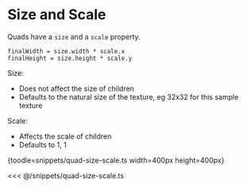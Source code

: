 # Size and Scale

Quads have a `size` and a `scale` property.

```
finalWidth = size.width * scale.x
finalHeight = size.height * scale.y
```

Size:

- Does not affect the size of children
- Defaults to the natural size of the texture, eg 32x32 for this sample texture

Scale:

- Affects the scale of children
- Defaults to 1, 1

{toodle=snippets/quad-size-scale.ts width=400px height=400px}

<<< @/snippets/quad-size-scale.ts
